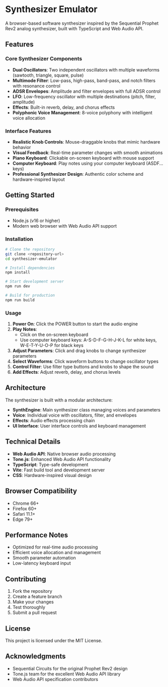 # Synthesizer Emulator

A browser-based software synthesizer inspired by the Sequential Prophet Rev2 analog synthesizer, built with TypeScript and Web Audio API.

## Features

### Core Synthesizer Components

- **Dual Oscillators**: Two independent oscillators with multiple waveforms (sawtooth, triangle, square, pulse)
- **Multimode Filter**: Low-pass, high-pass, band-pass, and notch filters with resonance control
- **ADSR Envelopes**: Amplitude and filter envelopes with full ADSR control
- **LFO**: Low-frequency oscillator with multiple destinations (pitch, filter, amplitude)
- **Effects**: Built-in reverb, delay, and chorus effects
- **Polyphonic Voice Management**: 8-voice polyphony with intelligent voice allocation

### Interface Features

- **Realistic Knob Controls**: Mouse-draggable knobs that mimic hardware behavior
- **Visual Feedback**: Real-time parameter changes with smooth animations
- **Piano Keyboard**: Clickable on-screen keyboard with mouse support
- **Computer Keyboard**: Play notes using your computer keyboard (ASDF... keys)
- **Professional Synthesizer Design**: Authentic color scheme and hardware-inspired layout

## Getting Started

### Prerequisites

- Node.js (v16 or higher)
- Modern web browser with Web Audio API support

### Installation

```bash
# Clone the repository
git clone <repository-url>
cd synthesizer-emulator

# Install dependencies
npm install

# Start development server
npm run dev

# Build for production
npm run build
```

### Usage

1. **Power On**: Click the POWER button to start the audio engine
2. **Play Notes**:
   - Click on the on-screen keyboard
   - Use computer keyboard keys: A-S-D-F-G-H-J-K-L for white keys, W-E-T-Y-U-O-P for black keys
3. **Adjust Parameters**: Click and drag knobs to change synthesizer parameters
4. **Select Waveforms**: Click waveform buttons to change oscillator types
5. **Control Filter**: Use filter type buttons and knobs to shape the sound
6. **Add Effects**: Adjust reverb, delay, and chorus levels

## Architecture

The synthesizer is built with a modular architecture:

- **SynthEngine**: Main synthesizer class managing voices and parameters
- **Voice**: Individual voice with oscillators, filter, and envelopes
- **Effects**: Audio effects processing chain
- **UI Interface**: User interface controls and keyboard management

## Technical Details

- **Web Audio API**: Native browser audio processing
- **Tone.js**: Enhanced Web Audio API functionality
- **TypeScript**: Type-safe development
- **Vite**: Fast build tool and development server
- **CSS**: Hardware-inspired visual design

## Browser Compatibility

- Chrome 66+
- Firefox 60+
- Safari 11.1+
- Edge 79+

## Performance Notes

- Optimized for real-time audio processing
- Efficient voice allocation and management
- Smooth parameter automation
- Low-latency keyboard input

## Contributing

1. Fork the repository
2. Create a feature branch
3. Make your changes
4. Test thoroughly
5. Submit a pull request

## License

This project is licensed under the MIT License.

## Acknowledgments

- Sequential Circuits for the original Prophet Rev2 design
- Tone.js team for the excellent Web Audio API library
- Web Audio API specification contributors
